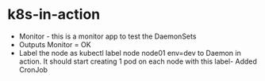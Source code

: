 # k8s-in-action

- Monitor - this is a monitor app to test the DaemonSets
- Outputs Monitor = OK
- Label the node as kubectl label node node01 env=dev to Daemon in action. It should start creating 1 pod on each node with this label- Added CronJob
